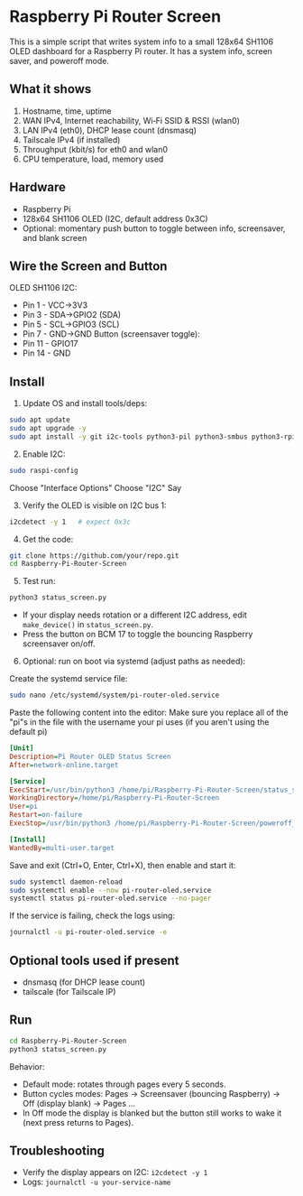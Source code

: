 # Raspberry Pi Router Screen

This is a simple script that writes system info to a small 128x64 SH1106 OLED dashboard for a Raspberry Pi router. It has a system info, screen saver, and poweroff mode.

## What it shows
1) Hostname, time, uptime  
2) WAN IPv4, Internet reachability, Wi‑Fi SSID & RSSI (wlan0)  
3) LAN IPv4 (eth0), DHCP lease count (dnsmasq)  
4) Tailscale IPv4 (if installed)  
5) Throughput (kbit/s) for eth0 and wlan0  
6) CPU temperature, load, memory used

## Hardware
- Raspberry Pi
- 128x64 SH1106 OLED (I2C, default address 0x3C)
- Optional: momentary push button to toggle between info, screensaver, and blank screen

## Wire the Screen and Button
OLED SH1106 I2C:
- Pin 1 - VCC->3V3
- Pin 3 - SDA->GPIO2 (SDA)
- Pin 5 - SCL->GPIO3 (SCL)
- Pin 7 - GND->GND
Button (screensaver toggle):
- Pin 11 - GPIO17
- Pin 14 - GND

## Install
1) Update OS and install tools/deps:
```bash
sudo apt update
sudo apt upgrade -y
sudo apt install -y git i2c-tools python3-pil python3-smbus python3-rpi.gpio python3-luma.oled

```
2) Enable I2C:
```bash
sudo raspi-config
```
Choose "Interface Options"
Choose "I2C"
Say <Yes>

3) Verify the OLED is visible on I2C bus 1:
```bash
i2cdetect -y 1   # expect 0x3c
```

4) Get the code:
```bash
git clone https://github.com/your/repo.git
cd Raspberry-Pi-Router-Screen
```

5) Test run:
```bash
python3 status_screen.py
```
- If your display needs rotation or a different I2C address, edit `make_device()` in `status_screen.py`.
- Press the button on BCM 17 to toggle the bouncing Raspberry screensaver on/off.

6) Optional: run on boot via systemd (adjust paths as needed):

Create the systemd service file:
```bash
sudo nano /etc/systemd/system/pi-router-oled.service
```

Paste the following content into the editor:
Make sure you replace all of the "pi"s in the file with the username your pi uses (if you aren't using the default pi)
```ini
[Unit]
Description=Pi Router OLED Status Screen
After=network-online.target

[Service]
ExecStart=/usr/bin/python3 /home/pi/Raspberry-Pi-Router-Screen/status_screen.py
WorkingDirectory=/home/pi/Raspberry-Pi-Router-Screen
User=pi
Restart=on-failure
ExecStop=/usr/bin/python3 /home/pi/Raspberry-Pi-Router-Screen/poweroff_display.py

[Install]
WantedBy=multi-user.target
```

Save and exit (Ctrl+O, Enter, Ctrl+X), then enable and start it:
```bash
sudo systemctl daemon-reload
sudo systemctl enable --now pi-router-oled.service
systemctl status pi-router-oled.service --no-pager
```

If the service is failing, check the logs using:
```bash
journalctl -u pi-router-oled.service -e
```

## Optional tools used if present
- dnsmasq (for DHCP lease count)
- tailscale (for Tailscale IP)

## Run
```bash
cd Raspberry-Pi-Router-Screen
python3 status_screen.py
```

Behavior:
- Default mode: rotates through pages every 5 seconds.
- Button cycles modes: Pages -> Screensaver (bouncing Raspberry) -> Off (display blank) -> Pages ...
- In Off mode the display is blanked but the button still works to wake it (next press returns to Pages).

## Troubleshooting
- Verify the display appears on I2C: `i2cdetect -y 1`
- Logs: `journalctl -u your-service-name`